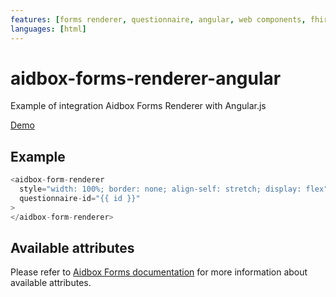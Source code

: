 ```yaml
---
features: [forms renderer, questionnaire, angular, web components, fhir forms]
languages: [html]
---
```

# aidbox-forms-renderer-angular

Example of integration Aidbox Forms Renderer with Angular.js

[Demo](https://aidbox.github.io/examples/aidbox-forms-renderer-angular/)

## Example

```js
<aidbox-form-renderer
  style="width: 100%; border: none; align-self: stretch; display: flex"
  questionnaire-id="{{ id }}"
>
</aidbox-form-renderer>
```

## Available attributes
Please refer to [Aidbox Forms documentation](https://docs.aidbox.app/modules/aidbox-forms/aidbox-ui-builder-alpha/embedding-renderer) for more information about available attributes.
